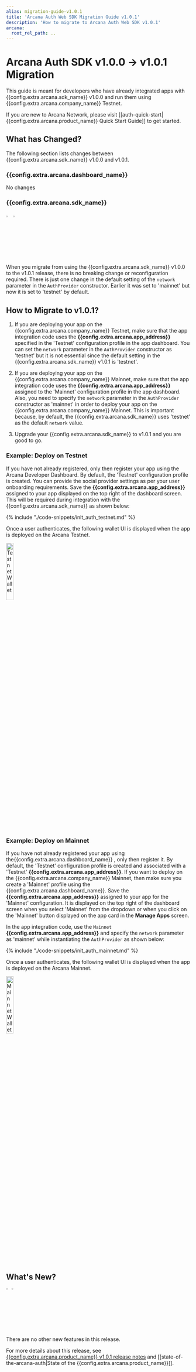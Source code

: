 ```yaml
---
alias: migration-guide-v1.0.1
title: 'Arcana Auth Web SDK Migration Guide v1.0.1'
description: 'How to migrate to Arcana Auth Web SDK v1.0.1'
arcana:
  root_rel_path: ..
---
```


# Arcana Auth SDK v1.0.0 -> v1.0.1 Migration

This guide is meant for developers who have already integrated apps with {{config.extra.arcana.sdk_name}} v1.0.0 and run them using {{config.extra.arcana.company_name}} Testnet. 

If you are new to Arcana Network, please visit [[auth-quick-start|{{config.extra.arcana.product_name}} Quick Start Guide]] to get started.

## What has Changed?

The following section lists changes between {{config.extra.arcana.sdk_name}} v1.0.0 and v1.0.1. 

### {{config.extra.arcana.dashboard_name}} 

No changes

### {{config.extra.arcana.sdk_name}} 

<img src="/img/icons/i_an_authsdk_light.png#only-light" alt="Auth SDK icon" width="3%" />
<img src="/img/icons/i_an_authsdk_dark.png#only-dark" alt="Auth SDK icon" width="3%" />

When you migrate from using the {{config.extra.arcana.sdk_name}} v1.0.0 to the v1.0.1 release, there is no breaking change or reconfiguration required. There is just one change in the default setting of the `network` parameter in the `AuthProvider` constructor. Earlier it was set to 'mainnet' but now it is set to 'testnet' by default.

## How to Migrate to v1.0.1?

1. If you are deploying your app on the {{config.extra.arcana.company_name}} Testnet, make sure that the app integration code uses the **{{config.extra.arcana.app_address}}** specified in the 'Testnet' configuration profile in the app dashboard. You can set the `network` parameter in the `AuthProvider` constructor as 'testnet' but it is not essential since the default setting in the {{config.extra.arcana.sdk_name}} v1.0.1 is 'testnet'.

2. If you are deploying your app on the {{config.extra.arcana.company_name}}  Mainnet, make sure that the app integration code uses the **{{config.extra.arcana.app_address}}** assigned to the 'Mainnet' configuration profile in the app dashboard. Also, you need to specify the `network` parameter in the `AuthProvider` constructor as 'mainnet' in order to deploy your app on the {{config.extra.arcana.company_name}}  Mainnet. This is important because, by default, the {{config.extra.arcana.sdk_name}} uses 'testnet' as the default `network` value.

3. Upgrade your {{config.extra.arcana.sdk_name}} to v1.0.1 and you are good to go. 

### Example: Deploy on Testnet
   
If you have not already registered, only then register your app using the Arcana Developer Dashboard. By default, the 'Testnet' configuration profile is created. You can provide the social provider settings as per your user onboarding requirements. Save the **{{config.extra.arcana.app_address}}** assigned to your app displayed on the top right of the dashboard screen. This will be required during integration with the {{config.extra.arcana.sdk_name}} as shown below:
   
{% include "./code-snippets/init_auth_testnet.md" %}
   
Once a user authenticates, the following wallet UI is displayed when the app is deployed on the Arcana Testnet.
      
<img class="an-screenshots-noeffects" alt="Testnet Wallet" src="/img/an_migration_testnet_wallet.png" width="20%"/>
  
### Example: Deploy on Mainnet

If you have not already registered your app using the{{config.extra.arcana.dashboard_name}} , only then register it. By default, the 'Testnet' configuration profile is created and associated with a 'Testnet' **{{config.extra.arcana.app_address}}**. If you want to deploy on the {{config.extra.arcana.company_name}}  Mainnet, then make sure you create a 'Mainnet' profile using the {{config.extra.arcana.dashboard_name}}. Save the **{{config.extra.arcana.app_address}}** assigned to your app for the 'Mainnet' configuration. It is displayed on the top right of the dashboard screen when you select 'Mainnet' from the dropdown or when you click on the 'Mainnet' button displayed on the app card in the **Manage Apps** screen.

In the app integration code, use the `Mainnet` **{{config.extra.arcana.app_address}}** and specify the `network` parameter as 'mainnet' while instantiating the `AuthProvider` as shown below:
   
{% include "./code-snippets/init_auth_mainnet.md" %}
   
Once a user authenticates, the following wallet UI is displayed when the app is deployed on the Arcana Mainnet.
   
<img class="an-screenshots-noeffects" alt="Mainnet Wallet" src="/img/an_migration_mainnet_wallet.png" width="20%"/>

## What's New?

<img src="/img/icon_new_light.png#only-light" alt="New icon" width="3%" /><img src="/img/icon_new_dark.png#only-dark" alt="New icon" width="3%" />

There are no other new features in this release.

For more details about this release, see [{{config.extra.arcana.product_name}} v1.0.1 release notes]({{page.meta.arcana.root_rel_path}}/relnotes/rn_main_auth_v1.0.1.md) and [[state-of-the-arcana-auth|State of the {{config.extra.arcana.product_name}}]].
